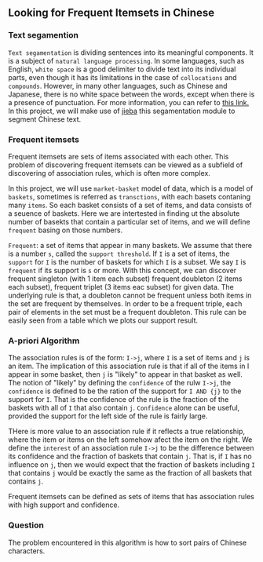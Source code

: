 ## Looking for Frequent Itemsets in Chinese

### Text segamention
`Text segamentation` is dividing sentences into its meaningful components. It is a subject of `natural language processing`. In some languages, such as English, `white space` is a good delimiter to divide text into its individual parts, even though it has its limitations in the case of `collocations` and `compounds`. However, in many other languages, such as Chinese and Japanese, there is no white space between the words, except when there is a presence of punctuation. For more information, you can refer to [this link.](https://en.wikipedia.org/wiki/Text_segmentation) In this project, we will make use of [jieba](https://github.com/fxsjy/jieba) this segamentation module to segment Chinese text. 

### Frequent itemsets
Frequent itemsets are sets of items associated with each other. This problem of discovering frequent itemsets can be viewed as a subfield of discovering of association rules, which is often more complex. 

In this project, we will use `market-basket` model of data, which is a model of `baskets`, sometimes is referred as `transctions`, with each basets contaning many `items`. So each basket consists of a set of items, and data consists of a seuence of baskets. Here we are intertested in finding ut the absolute number of basekts that contain a particular set of items, and we will define `frequent` basing on those numbers. 

`Frequent`: a set of items that appear in many baskets. We assume that there is a number `s`, called the `support threshold`. If `I` is a set of items, the `support` for `I` is the number of baskets for which `I` is a subset. We say `I` is `frequent` if its support is `s` or more. With this concept, we can discover frequent singleton (with 1 item each subset) frequent doubleton (2 items each subset), frequent triplet (3 items eac subset) for given data. The underlying rule is that, a doubleton cannot be frequent unless both items in the set are frequent by themselves. In order to be a frequent triple, each pair of elements in the set must be a frequent doubleton. This rule can be easily seen from a table which we plots our support result. 


### A-priori Algorithm
The association rules is of the form: `I->j`, where `I` is a set of items and `j` is an item. The implication of this association rule is that if all of the items in I appear in some basket, then `j` is "likely" to appear in that basket as well. The notion of "likely" by defining the `confidence` of the rulw `I->j`, the `confidence` is defined to be the ration of the support for `I AND {j}` to the support for `I`. That is the confidence of the rule is the fraction of the baskets with all of `I` that also contain `j`. `Confidence` alone can be useful, provided the support for the left side of the rule is fairly large.

THere is more value to an association rule if it reflects a true relationship, where the item or items on the left somehow afect the item on the right. We define the `interest` of an association rule `I->j` to be the difference between its confidence and the fraction of baskets that contain `j`. That is, if `I` has no influence on `j`, then we would expect that the fraction of baskets including `I` that contains `j` would be exactly the same as the fraction of all baskets that contains 
`j`.

Frequent itemsets can be defined as sets of items that has association rules with high support and confidence.

### Question

The problem encountered in this algorithm is how to sort pairs of Chinese characters.



